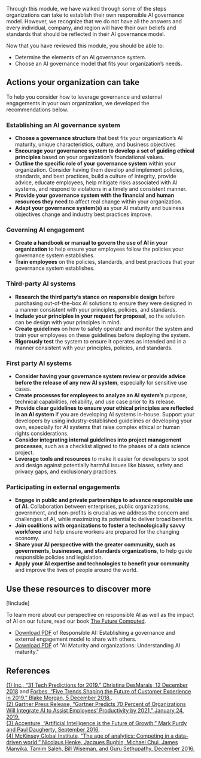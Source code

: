Through this module, we have walked through some of the steps organizations can take to establish their own responsible AI governance model. However, we recognize that we do not have all the answers and every individual, company, and region will have their own beliefs and standards that should be reflected in their AI governance model.

Now that you have reviewed this module, you should be able to:

* Determine the elements of an AI governance system.
* Choose an AI governance model that fits your organization’s needs.

## Actions your organization can take

To help you consider how to leverage governance and external engagements in your own organization, we developed the recommendations below.

### Establishing an AI governance system

* **Choose a governance structure** that best fits your organization’s AI maturity, unique characteristics, culture, and business objectives
* **Encourage your governance system to develop a set of guiding ethical principles** based on your organization’s foundational values.
* **Outline the specific role of your governance system** within your organization. Consider having them develop and implement policies, standards, and best practices, build a culture of integrity, provide advice, educate employees, help mitigate risks associated with AI systems, and respond to violations in a timely and consistent manner.
* **Provide your governance system with the financial and human resources they need** to affect real change within your organization.
* **Adapt your governance system(s)** as your AI maturity and business objectives change and industry best practices improve.

### Governing AI engagement

* **Create a handbook or manual to govern the use of AI in your organization** to help ensure your employees follow the policies your governance system establishes.
* **Train employees** on the policies, standards, and best practices that your governance system establishes.

### Third-party AI systems

* **Research the third party’s stance on responsible design** before purchasing out-of-the-box AI solutions to ensure they were designed in a manner consistent with your principles, policies, and standards.
* **Include your principles in your request for proposal**, so the solution can be design with your principles in mind.
* **Create guidelines** on how to safely operate and monitor the system and train your employees on these guidelines before deploying the system.
* **Rigorously test** the system to ensure it operates as intended and in a manner consistent with your principles, policies, and standards.

### First party AI systems

* **Consider having your governance system review or provide advice before the release of any new AI system**, especially for sensitive use cases.
* **Create processes for employees to analyze an AI system’s** purpose, technical capabilities, reliability, and use case prior to its release.
* **Provide clear guidelines to ensure your ethical principles are reflected in an AI system** if you are developing AI systems in-house. Support your developers by using industry-established guidelines or developing your own, especially for AI systems that raise complex ethical or human rights considerations.
* **Consider integrating internal guidelines into project management processes**, such as a checklist aligned to the phases of a data science project.
* **Leverage tools and resources** to make it easier for developers to spot and design against potentially harmful issues like biases, safety and privacy gaps, and exclusionary practices.

### Participating in external engagements

* **Engage in public and private partnerships to advance responsible use of AI.** Collaboration between enterprises, public organizations, government, and non-profits is crucial as we address the concern and challenges of AI, while maximizing its potential to deliver broad benefits.
* **Join coalitions with organizations to foster a technologically savvy workforce** and help ensure workers are prepared for the changing economy.
* **Share your AI perspective with the greater community, such as governments, businesses, and standards organizations**, to help guide responsible policies and legislation.
* **Apply your AI expertise and technologies to benefit your community** and improve the lives of people around the world.

## Use these resources to discover more

[!include[](../../../includes/open-link-in-new-tab-note.md)]

To learn more about our perspective on responsible AI as well as the impact of AI on our future, read our book [The Future Computed](https://blogs.microsoft.com/uploads/2018/02/The-Future-Computed_2.8.18.pdf).

* [Download PDF](https://aka.ms/AA62hpf) of Responsible AI: Establishing a governance and external engagement model to share with others.
* [Download PDF](https://query.prod.cms.rt.microsoft.com/cms/api/am/binary/RE4DIvg) of "AI Maturity and organizations: Understanding AI maturity."

## References

[(1) Inc., “31 Tech Predictions for 2019.” Christina DesMarais, 12 December 2018](https://www.inc.com/christina-desmarais/31-tech-predictions-for-2019.html) and [Forbes, “Five Trends Shaping the Future of Customer Experience in 2019.” Blake Morgan, 5 December 2018.](https://www.forbes.com/sites/blakemorgan/2018/12/05/five-trends-shaping-the-future-of-customer-experience-in-2019/#754a5cab7bb6).  
[(2) Gartner Press Release, “Gartner Predicts 70 Percent of Organizations Will Integrate AI to Assist Employees’ Productivity by 2021,” January 24, 2019.](https://www.gartner.com/en/newsroom/press-releases/2019-01-24-gartner-predicts-70-percent-of-organizations-will-int)  
[(3) Accenture, “Artificial Intelligence is the Future of Growth.” Mark Purdy and Paul Daugherty, September 2016.](https://cdn.worktechacademy.com/uploads/2017/12/Accenture-Why-AI-is-the-Future-of-Growth.pdf)  
[(4) McKinsey Global Institute, “The age of analytics: Competing in a data-driven world.” Nicolaus Henke, Jacques Bughin, Michael Chui, James Manyika, Tamim Saleh, Bill Wiseman, and Guru Sethupathy, December 2016.](https://www.mckinsey.com/capabilities/quantumblack/our-insights/the-age-of-analytics-competing-in-a-data-driven-world)  
